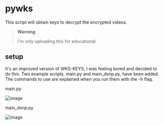 # pywks 
This script will obtain keys to decrypt the encrypted videos.

> **Warning**
>
> I'm only uploading this for educational.

## setup

It's an improved version of WKS-KEYS; I was feeling bored and decided to do this. Two example scripts, main.py and main_dsnp.py, have been added. The commands to use are explained when you run them with the -h flag.

main.py

![image](https://cdn.discordapp.com/attachments/826590534151700550/1168910480878870599/image.png?ex=65537bb7&is=654106b7&hm=2fb9262a79996ee463f8b64caf5495ba8b9bda3a5c57c295b3e30d655f58cd40&)

main_dsnp.py

![image](https://cdn.discordapp.com/attachments/826590534151700550/1168910344941469767/image.png?ex=65537b97&is=65410697&hm=062bbcae4ead2976d94c812c83936bad99b40e1473090932639349bb2aee3e2d&)


